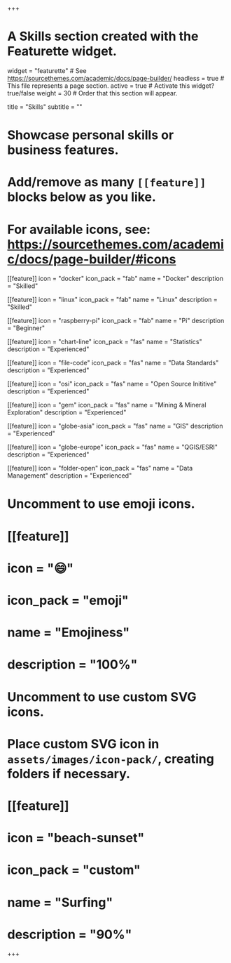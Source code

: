 +++
# A Skills section created with the Featurette widget.
widget = "featurette"  # See https://sourcethemes.com/academic/docs/page-builder/
headless = true  # This file represents a page section.
active = true  # Activate this widget? true/false
weight = 30  # Order that this section will appear.

title = "Skills"
subtitle = ""

# Showcase personal skills or business features.
# 
# Add/remove as many `[[feature]]` blocks below as you like.
# 
# For available icons, see: https://sourcethemes.com/academic/docs/page-builder/#icons

[[feature]]
  icon = "docker"
  icon_pack = "fab"
  name = "Docker"
  description = "Skilled"

[[feature]]
  icon = "linux"
  icon_pack = "fab"
  name = "Linux"
  description = "Skilled"
  
[[feature]]
  icon = "raspberry-pi"
  icon_pack = "fab"
  name = "Pi"
  description = "Beginner"
  
[[feature]]
  icon = "chart-line"
  icon_pack = "fas"
  name = "Statistics"
  description = "Experienced"  
  
[[feature]]
  icon = "file-code"
  icon_pack = "fas"
  name = "Data Standards"
  description = "Experienced"

[[feature]]
  icon = "osi"
  icon_pack = "fas"
  name = "Open Source Inititive"
  description = "Experienced"

[[feature]]
  icon = "gem"
  icon_pack = "fas"
  name = "Mining & Mineral Exploration"
  description = "Experienced"
  
[[feature]]
  icon = "globe-asia"
  icon_pack = "fas"
  name = "GIS"
  description = "Experienced"

[[feature]]
  icon = "globe-europe"
  icon_pack = "fas"
  name = "QGIS/ESRI"
  description = "Experienced"

[[feature]]
  icon = "folder-open"
  icon_pack = "fas"
  name = "Data Management"
  description = "Experienced"

# Uncomment to use emoji icons.
# [[feature]]
#  icon = ":smile:"
#  icon_pack = "emoji"
#  name = "Emojiness"
#  description = "100%"  

# Uncomment to use custom SVG icons.
# Place custom SVG icon in `assets/images/icon-pack/`, creating folders if necessary.
# [[feature]]
#  icon = "beach-sunset"
#  icon_pack = "custom"
#  name = "Surfing"
#  description = "90%"

+++

